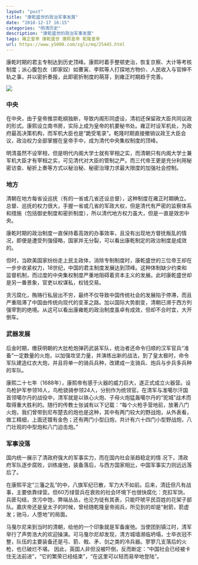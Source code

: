 ```yaml
---
layout: "post"
title: "康乾盛世的政治军事发展"
date: "2018-12-17 16:15"
categories: "明清历史"
description: "康乾盛世的政治军事发展"
tags: 雍正皇帝 康乾盛世 康熙皇帝 乾隆皇帝
url: https://www.y5000.com/zgls/mq/25445.html
---
```






康乾时期的君主专制达到历史顶峰。康熙时着手整顿吏治，恢复京察、大计等考核制度；派心腹包衣（即家奴）如曹寅、李熙等人打探地方物价、人民收入与官绅不轨之事，并以密折奏报，此即密折制度的萌芽，到雍正时期趋于完善。

![](https://img.y5000.com/uploads/allimg/170912/8-1F9120950053F.jpg)

###  **中央**

在中央，由于皇帝推崇乾纲独断，导致内阁形同虚设，清初还保留政大臣共同议政的形式。康熙设立南书房，实际上成为皇帝的机要秘书处。雍正时设军机处，为政府最高决策机构，而军机大臣也是“跪受笔录”。乾隆时期直接撤销议政王大臣会议，政治权力全部掌握在皇帝手中，成为清代中央集权制度的顶峰。

明清虽然不设宰相，但是明代内阁大学士就有宰相之实，而清朝只有内阁大学士兼军机大臣才有宰相之实，可见清代对大臣的管制之严。而三代帝王更是充分利用秘密访查、秘折上奏等方式以秘治秘、秘密治理力求最大限度的加强社会控制。

###  **地方**

清朝在地方每省设巡抚（有的一省或几省还设总督），这种制度在雍正时期确立。总督、巡抚的权力很大，手握一省或几省的军政大权，但是清代有严密的监察体系和措施（包括御史制度和密折制度），所以清代地方权力虽大，但是一直是效忠中央。

康乾时期的政治制度一直保持着高效的办事效率，且没有出现地方督抚叛乱的情况，即便是遭受列强侵略，国家并无分裂，可以看出康乾制定的政治制度是成效的。

但时，当欧美国家纷纷走上民主政体，消除专制制度时，康乾盛世的三位帝王却在一步步收紧权力，18世纪，中国的君主制度发展达到顶峰。这种体制缺少约束和监督机制，而过度的中央集权制度严重地阻碍着资本主义的发展。此时康乾盛世却是另一番景象，官吏以权谋私，权钱交易。

贪污腐化，贿赂行私层出不穷，最终不仅导致中国传统社会的发展陷于停滞，而且严重阻滞了中国由传统向现代的变革之路。加以国际大势剧变，清朝已濒于西方列强宰割的绝境。从这可以看出康雍乾的政治制度虽卓有成效，但却不合时宜，大开倒车。

###  武器发展

后金时期，缴获明朝的大批枪炮弹药武装军队，统治者还命令归顺的汉军官兵“准备”一定数量的火炮，以加强攻坚力量，并演练出新的战法，到了皇太极时，命令军队建造红衣大炮，并且将单一的骑兵兵种，改建成一支骑兵、炮兵与步兵多兵种的军队。

康熙二十七年（1688年），康熙帝有感于火器的威力巨大，遂正式成立火器营。设鸟枪护军参领16人，鸟枪骁骑参领24人，分别作为统领官。在清军与准噶尔汗国首领噶尔丹的战役中，清军就是以铁心火炮、子母火炮猛轰噶尔丹的“驼城”战术而取得重大胜利的。随行的传教士张诚有以下记载：“每个火枪手营地前，放著八门火炮，我们曾带到尼布楚去的炮也是这种，其中有两门较大的野战炮，从外表看，做工精细，上面还镀有金色；还有两门小型臼炮，共计有六十四门小型野战炮，八门壮观的中型炮和八门迫击炮。”

###  军事没落

国内统一展示了清政府强大的军事实力，而在国内社会渐趋稳定的情 况下，清政府军队逐步腐败，训练废弛，装备落后，与西方国家相比，中国军事实力则远远落后了。

在康熙平定“三藩之乱”的中，八旗军纪已散，军力大不如前。后来，清廷但凡有战事，主要依靠绿营。但60万绿营兵在衰败的社会环境下也很快腐化：克扣军饷，兵匪勾结，贪污中饱，弊端丛丛，也沦为徒有其表，只能吓唬平民百姓的花架子部队。嘉庆帝还是皇太子的时候，曾经随乾隆皇帝阅兵，所见到的却是“射箭，箭虚发；驰马，人堕地”的局面。

马戛尔尼来到当时的清朝，给他的一个印象就是军备废弛。当使团到镇江时，清军举行了声势浩大的欢迎操演。可马戛尔尼却发现，清方城墙濒临坍塌，士卒衣冠不整，队伍的主要装备还是弓、箭、戟、矛、剑之类的冷兵器。寥寥几支落后的火枪，也已破烂不堪。
因此，英国人非但没被吓倒，反而断定：“中国社会已经被卡住无法前进”，“它的繁荣已经结束”，“在这里可以轻而易举地登陆”。
